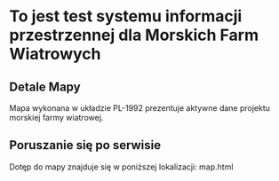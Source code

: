 # To jest test systemu informacji przestrzennej dla Morskich Farm Wiatrowych

## Detale Mapy
Mapa wykonana w układzie PL-1992 prezentuje aktywne dane projektu morskiej farmy wiatrowej.

## Poruszanie się po serwisie
Dotęp do mapy znajduje się w poniższej lokalizacji:
map.html
<iframe src="map.html" height="700" width="700></iframe>
